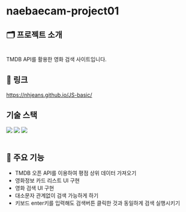 # naebaecam-project01

## 🗂️ 프로젝트 소개

<br>
TMDB API를 활용한 영화 검색 사이트입니다.

## 🔖 링크

<a href="https://nhjeans.github.io/JS-basic/
">https://nhjeans.github.io/JS-basic/</a>

## 기술 스택

<img src="https://img.shields.io/badge/html5-E34F26?style=for-the-badge&logo=html5&logoColor=white"> <img src="https://img.shields.io/badge/css-1572B6?style=for-the-badge&logo=css3&logoColor=white"> <img src="https://img.shields.io/badge/javascript-F7DF1E?style=for-the-badge&logo=javascript&logoColor=black">
<br>
<br>

## 📌 주요 기능

-   TMDB 오픈 API를 이용하여 평점 상위 데이터 가져오기
-   영화정보 카드 리스트 UI 구현
-   영화 검색 UI 구현
-   대소문자 관계없이 검색 가능하게 하기
-   키보드 enter키를 입력해도 검색버튼 클릭한 것과 동일하게 검색 실행시키기
